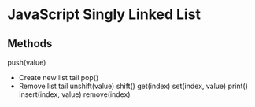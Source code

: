 # JavaScript Singly Linked List

## Methods

push(value)

- Create new list tail
  pop()
- Remove list tail
  unshift(value)
  shift()
  get(index)
  set(index, value)
  print()
  insert(index, value)
  remove(index)
